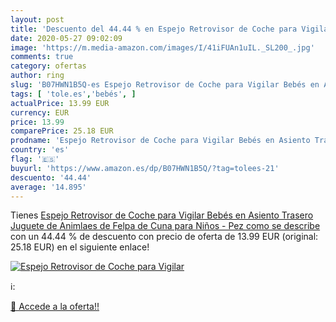 ```yaml
---
layout: post
title: 'Descuento del 44.44 % en Espejo Retrovisor de Coche para Vigilar '
date: 2020-05-27 09:02:09
image: 'https://m.media-amazon.com/images/I/41iFUAn1uIL._SL200_.jpg'
comments: true
category: ofertas
author: ring
slug: 'B07HWN1B5Q-es Espejo Retrovisor de Coche para Vigilar Bebés en Asiento...'
tags: [ 'tole.es','bebés', ]
actualPrice: 13.99 EUR
currency: EUR
price: 13.99
comparePrice: 25.18 EUR
prodname: 'Espejo Retrovisor de Coche para Vigilar Bebés en Asiento Trasero  Juguete de Animlaes de Felpa de Cuna para Niños - Pez  como se describe'
country: 'es'
flag: '🇪🇸'
buyurl: 'https://www.amazon.es/dp/B07HWN1B5Q/?tag=tolees-21'
descuento: '44.44'
average: '14.895'
---
```


Tienes [Espejo Retrovisor de Coche para Vigilar Bebés en Asiento Trasero  Juguete de Animlaes de Felpa de Cuna para Niños - Pez  como se describe](https://www.amazon.es/dp/B07HWN1B5Q/?tag=tolees-21) con un 44.44 % de descuento con precio de oferta de 13.99 EUR (original: 25.18 EUR) en el siguiente enlace!

[![Espejo Retrovisor de Coche para Vigilar ](https://m.media-amazon.com/images/I/41iFUAn1uIL._SL200_.jpg)](https://www.amazon.es/dp/B07HWN1B5Q/?tag=tolees-21)

ℹ️:


[🛒 Accede a la oferta!!](https://www.amazon.es/dp/B07HWN1B5Q/?tag=tolees-21)

